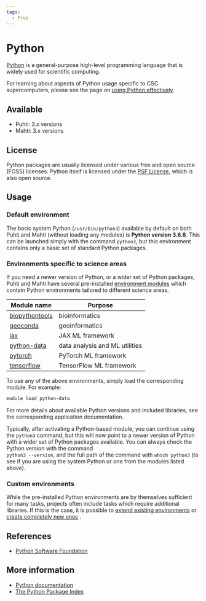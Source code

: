 ```yaml
---
tags:
  - Free
---
```


# Python

[Python](https://www.python.org/) is a general-purpose high-level
programming language that is widely used for scientific computing.

For learning about aspects of Python usage specific to CSC supercomputers,
please see the page on
[using Python effectively](../../support/tutorials/using-python-effectively.md).

## Available

* Puhti: 3.x versions
* Mahti: 3.x versions

## License

Python packages are usually licensed under various free and open source (FOSS)
licenses. Python itself is licensed under the
[PSF License](https://docs.python.org/3/license.html), which is also open source.

## Usage

### Default environment
The basic system Python (`/usr/bin/python3`) available by default on
both Puhti and Mahti (without loading any modules) is **Python version
3.6.8**. This can be launched simply with the command `python3`, but
this environment contains only a basic set of standard Python
packages.

### Environments specific to science areas

If you need a newer version of Python, or a wider set of Python packages,
Puhti and Mahti have several pre-installed
[environment modules](../computing/modules.md) which contain
Python environments tailored to different science areas.

| Module name | Purpose |
|-|-|
| [biopythontools](./biopython.md) | bioinformatics |
| [geoconda](./geoconda.md) | geoinformatics  |
| [jax](./jax.md) | JAX ML framework |
| [python-data](./python-data.md) | data analysis and ML utilities |
| [pytorch](./pytorch.md) | PyTorch ML framework |
| [tensorflow](./tensorflow.md) | TensorFlow ML framework |

To use any of the above environments, simply load the corresponding module.
For example:

```bash
module load python-data
```

For more details about available Python versions and included libraries,
see the corresponding application documentation.

Typically, after activating a Python-based module, you can continue using the
`python3` command, but this will now point to a newer version of Python with a
wider set of Python packages available. You can always check the Python version
with the command  
`python3 --version`, and the full path of the command with
`which python3` (to see if you are using the system Python or one from the
modules listed above).

### Custom environments

While the pre-installed Python environments are by themselves sufficient for
many tasks, projects often include tasks which require additional libraries.
If this is the case, it is possible to
[extend existing environments](../../support/tutorials/using-python-effectively/#installing-python-packages-to-existing-modules)
or
[create completely new ones](../../support/tutorials/using-python-effectively/#creating-your-own-python-environments)
.

## References

* [Python Software Foundation](https://www.python.org/psf-landing/)

## More information

* [Python documentation](https://docs.python.org/3/)
* [The Python Package Index](https://pypi.org/)
